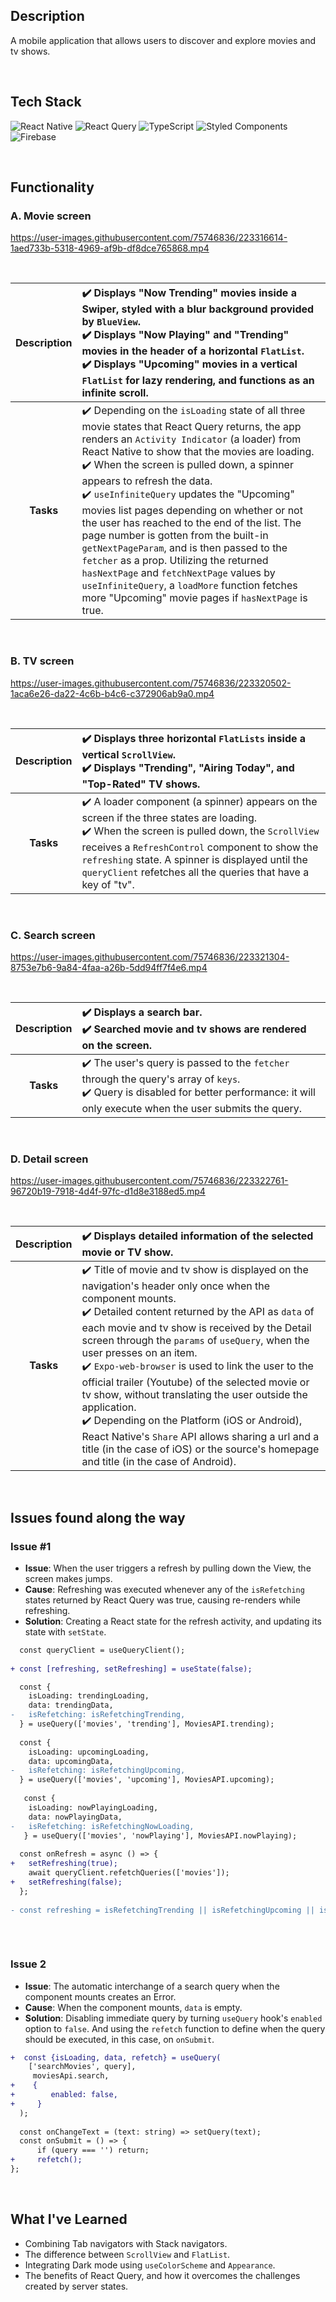 ## Description

A mobile application that allows users to discover and explore movies and tv shows. 

<br>

## Tech Stack 

![React Native](https://img.shields.io/badge/react_native-%2320232a.svg?style=for-the-badge&logo=react&logoColor=%2361DAFB)
![React Query](https://img.shields.io/badge/-React%20Query-FF4154?style=for-the-badge&logo=react%20query&logoColor=white)
![TypeScript](https://img.shields.io/badge/typescript-%23007ACC.svg?style=for-the-badge&logo=typescript&logoColor=white)
![Styled Components](https://img.shields.io/badge/styled--components-DB7093?style=for-the-badge&logo=styled-components&logoColor=white)
![Firebase](https://img.shields.io/badge/Firebase-039BE5?style=for-the-badge&logo=Firebase&logoColor=white)

<br>

## Functionality 

### A. Movie screen 

https://user-images.githubusercontent.com/75746836/223316614-1aed733b-5318-4969-af9b-df8dce765868.mp4

<br>

| **Description** | ✔️ Displays "Now Trending" movies inside a Swiper, styled with a blur background provided by `BlueView`. <br> ✔️ Displays "Now Playing" and "Trending" movies in the header of a horizontal `FlatList`. <br> ✔️ Displays "Upcoming" movies in a vertical `FlatList` for lazy rendering, and functions as an infinite scroll. |
| :---: | :--- | 
| **Tasks** | ✔️ Depending on the `isLoading` state of all three movie states that React Query returns, the app renders an `Activity Indicator` (a loader) from React Native to show that the movies are loading. <br> ✔️ When the screen is pulled down, a spinner appears to refresh the data. <br> ✔️ `useInfiniteQuery` updates the "Upcoming" movies list pages depending on whether or not the user has reached to the end of the list. The page number is gotten from the built-in `getNextPageParam`, and is then passed to the `fetcher` as a prop. Utilizing the returned `hasNextPage` and `fetchNextPage` values by `useInfiniteQuery`, a `loadMore` function fetches more "Upcoming" movie pages if `hasNextPage` is true. |

<br>

### B. TV screen

https://user-images.githubusercontent.com/75746836/223320502-1aca6e26-da22-4c6b-b4c6-c372906ab9a0.mp4

<br>

| **Description** | ✔️ Displays three horizontal `FlatLists` inside a vertical `ScrollView`. <br> ✔️ Displays "Trending", "Airing Today", and "Top-Rated" TV shows.|
| :---: | :--- |
| **Tasks** | ✔️ A loader component (a spinner) appears on the screen if the three states are loading. <br> ✔️ When the screen is pulled down, the `ScrollView` receives a `RefreshControl` component to show the `refreshing` state. A spinner is displayed until the `queryClient` refetches all the queries that have a key of "tv".|

<br>

### C. Search screen 

https://user-images.githubusercontent.com/75746836/223321304-8753e7b6-9a84-4faa-a26b-5dd94ff7f4e6.mp4

<br>

| **Description** | ✔️ Displays a search bar. <br> ✔️ Searched movie and tv shows are rendered on the screen. |
| :---: | :--- |
| **Tasks** | ✔️ The user's query is passed to the `fetcher` through the query's array of `keys`. <br> ✔️ Query is disabled for better performance: it will only execute when the user submits the query. |

<br>

### D. Detail screen

https://user-images.githubusercontent.com/75746836/223322761-96720b19-7918-4d4f-97fc-d1d8e3188ed5.mp4

<br>

| **Description** | ✔️ Displays detailed information of the selected movie or TV show. |
| :---: | :--- |
| **Tasks** | ✔️ Title of movie and tv show is displayed on the navigation's header only once when the component mounts. <br> ✔️ Detailed content returned by the API as `data` of each movie and tv show is received by the Detail screen through the `params` of `useQuery`, when the user presses on an item. <br> ✔️ `Expo-web-browser` is used to link the user to the official trailer (Youtube) of the selected movie or tv show, without translating the user outside the application. <br> ✔️ Depending on the Platform (iOS or Android), React Native's `Share` API allows sharing a url and a title (in the case of iOS) or the source's homepage and title (in the case of Android). |

<br>

## Issues found along the way 

### Issue #1 

- **Issue**: When the user triggers a refresh by pulling down the View, the screen makes jumps. 
- **Cause**: Refreshing was executed whenever any of the `isRefetching` states returned by React Query was true, causing re-renders while refreshing. 
- **Solution**: Creating a React state for the refresh activity, and updating its state with `setState`.

``` diff
  const queryClient = useQueryClient();
  
+ const [refreshing, setRefreshing] = useState(false);

  const {
    isLoading: trendingLoading, 
    data: trendingData, 
-   isRefetching: isRefetchingTrending,
  } = useQuery(['movies', 'trending'], MoviesAPI.trending);
  
  const {
    isLoading: upcomingLoading, 
    data: upcomingData, 
-   isRefetching: isRefetchingUpcoming,
  } = useQuery(['movies', 'upcoming'], MoviesAPI.upcoming);
  
   const {
    isLoading: nowPlayingLoading, 
    data: nowPlayingData, 
-   isRefetching: isRefetchingNowLoading,
   } = useQuery(['movies', 'nowPlaying'], MoviesAPI.nowPlaying);
 
  const onRefresh = async () => {
+   setRefreshing(true);
    await queryClient.refetchQueries(['movies']);
+   setRefreshing(false);
  };
  
- const refreshing = isRefetchingTrending || isRefetchingUpcoming || isRefetchingNowPlaying;
  
```

<br>

### Issue 2

- **Issue**: The automatic interchange of a search query when the component mounts creates an Error. 
- **Cause**: When the component mounts, `data` is empty. 
- **Solution**: Disabling immediate query by turning `useQuery` hook's `enabled` option to `false`. And using the `refetch` function to define when the query should be executed, in this case, on `onSubmit`. 

``` diff
+  const {isLoading, data, refetch} = useQuery(
    ['searchMovies', query],
     moviesApi.search,
+    {
+        enabled: false,
+     }
  );
  
  const onChangeText = (text: string) => setQuery(text);
  const onSubmit = () => {
	  if (query === '') return;
+	  refetch();
};
```

<br>

## What I've Learned 

- Combining Tab navigators with Stack navigators.
- The difference between `ScrollView` and `FlatList`. 
- Integrating Dark mode using `useColorScheme` and `Appearance`. 
- The benefits of React Query, and how it overcomes the challenges created by server states. 
